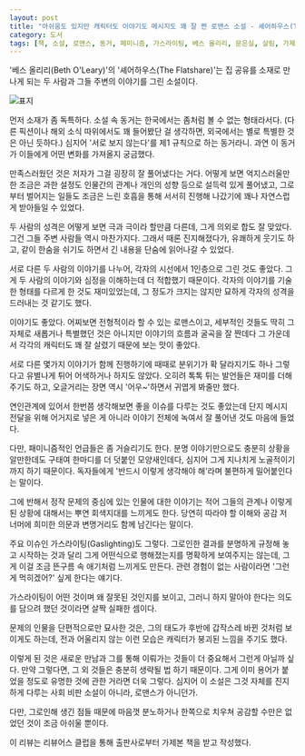 ```yaml
---
layout: post
title: "아쉬움도 있지만 캐릭터도 이야기도 메시지도 꽤 잘 짠 로맨스 소설 - 셰어하우스(The Flatshare)"
category: 도서
tags: [책, 소설, 로맨스, 동거, 페미니즘, 가스라이팅, 베스 올리리, 문은실, 살림, 가제본, 리뷰어스 클럽, 서평]
---
```


'베스 올리리(Beth O'Leary)'의
'셰어하우스(The Flatshare)'는
집 공유를 소재로 만나게 되는 두 사람과 그들 주변의 이야기를 그린 소설이다.

![표지](https://lh3.googleusercontent.com/AUEuqTbUeFYpWMnaRbIMf2_HAxGHk8jZRYjQiImF1MagzJA82FJ3TCnI6VtqYwZaTkiqGqrSVBmHow=s480)

먼저 소재가 좀 독특하다.
소설 속 동거는 한국에서는 좀처럼 볼 수 없는 형태라서다.
(다른 픽션이나 해외 소식 따위에서도 꽤 들어봤단 걸 생각하면, 외국에서는 별로 특별한 것은 아닌 듯하다.)
심지어 '서로 보지 않는다'를 제1 규칙으로 하는 동거라니.
과연 이 동거가 이들에게 어떤 변화를 가져올지 궁금했다.

만족스러웠던 것은 저자가 그걸 굉장히 잘 풀어냈다는 거다.
어떻게 보면 억지스러울만한 조금은 과한 설정도 인물간의 관계나 개인의 성향 등으로 설득력 있게 풀어냈고,
그로부터 벌어지는 일들도 조금은 느린 호흡을 통해 서서히 진행해 나갔기에
꽤나 자연스럽게 받아들일 수 있었다.

두 사람의 성격은 어떻게 보면 극과 극이라 할만큼 다른데,
그게 의외로 합도 잘 맞았다.
그건 그들 주변 사람들 역시 마찬가지다.
그래서 때론 진지해졌다가, 유쾌하게 웃기도 하고, 같이 한숨을 쉬기도 하면서
긴 내용을 단숨에 읽어나갈 수 있었다.

서로 다른 두 사람의 이야기를 나누어, 각자의 시선에서 1인층으로 그린 것도 좋았다.
그게 두 사람의 이야기와 심정을 이해하는데 더 적합했기 때문이다.
각자의 이야기를 기술한 형태를 다르게 한 것도 재미있었는데,
그 정도가 크지는 않지만 묘하게 각자의 성격을 드러내는 것 같기도 했다.

이야기도 좋았다.
어찌보면 전형적이라 할 수 있는 로맨스이고,
세부적인 것들도 딱히 그 자체로 새롭거나 특별했던 것은 아니지만
이야기의 흐름과 굴곡을 잘 짠데다
그 가운데서 각각의 캐릭터도 꽤 잘 살렸기 때문에 보는 맛이 좋았다.

서로 다른 몇가지 이야기가 함께 진행하기에 때때로 분위기가 확 달라지기도 하나
그렇다고 유별나게 튀어 어색하거나 하지도 않았다.
오히려 톡톡 튀는 발언들은 재미를 더해주기도 하고,
오글거리는 장면 역시 '어우~'하면서 귀엽게 봐줄만 했다.

연인관계에 있어서 한번쯤 생각해보면 좋을 이슈를 다루는 것도 좋았는데
단지 메시지 전달을 위해 어거지로 넣은 게 아니라
이야기 전체에 녹여서 잘 풀어낸 것도 마음에 들었다.

다만, 패미니즘적인 언급들은 좀 거슬리기도 한다.
분명 이야기만으로도 충분히 상황을 알만한데도
구태여 한마디를 더 덧붙인 모양새인데다,
심지어 그게 지나치게 노골적이기까지 하기 때문이다.
독자들에게 '반드시 이렇게 생각해야 해'라며 불편하게 밀어붙인다는 말이다.

그에 반해서 정작 문제의 중심에 있는 인물에 대한 이야기는 적어
그들의 관계나 이렇게 된 상황에 대해서는 뿌연 회색지대를 느끼게도 한다.
당연히 따라야 할 이해와 공감 저 너머에
희미한 의문과 변명거리도 함께 남긴다는 말이다.

주요 이슈인 가스라이팅(Gaslighting)도 그렇다.
그로인한 결과를 분명하게 규정해 놓고 시작하는 것과 달리
그게 어떤식으로 행해졌는지를 명확하게 보여주지는 않는데,
그게 이걸 조금 뜬구름 속 애기처럼 느끼게도 만든다.
관련 경험이 없는 사람이라면 '그런 게 먹히겠어?' 싶게 한다는 얘기다.

가스라이팅이 어떤 것이며 왜 잘못된 것인지를 보이고,
그러니 하지 말아야 한다는 의도를 담으려 했던 것이라면
살짝 실패한 셈이다.

문제의 인물을 단편적으로만 묘사한 것은,
그의 태도가 후반에 갑작스레 바뀐 것처럼 보이게도 하는데,
전과 어울리지 않는 이런 모습은 캐릭터가 붕괴된 느낌을 주기도 했다.

이렇게 된 것은 새로운 만남과 그를 통해 이뤄가는 것들이 더 중요해서 그런게 아닐까 싶다.
만약 그렇다면, 그 외 것들은 충분히 생략될 법 하기 때문이다.
그게 이미 용어가 붙었을 정도로 유명한 것에 관한 거라면 더욱 그렇다.
심지어 이 소설은 그것 자체를 진지하게 다루는 사회 비판 소설이 아니라, 로맨스가 아니던가.

다만, 그로인해 생긴 점들 때문에
마음껏 분노하거나 한쪽으로 치우쳐 공감할 수만은 없었던 것이 조금 아쉬울 뿐이다.



<div class="im im-info">
이 리뷰는 리뷰어스 클럽을 통해 출판사로부터 가제본 책을 받고 작성했다.
</div>
